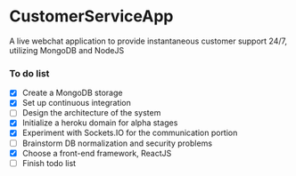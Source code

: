 # CustomerServiceApp
A live webchat application to provide instantaneous customer support 24/7, utilizing MongoDB and NodeJS

### To do list
- [x] Create a MongoDB storage
- [x] Set up continuous integration
- [ ] Design the architecture of the system
- [x] Initialize a heroku domain for alpha stages
- [x] Experiment with Sockets.IO for the communication portion
- [ ] Brainstorm DB normalization and security problems
- [x] Choose a front-end framework, ReactJS
- [ ] Finish todo list
